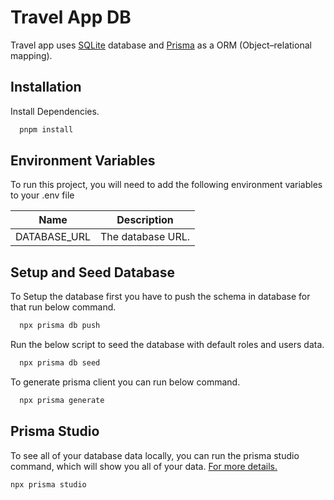 # Travel App DB

Travel app uses [SQLite](https://www.sqlite.org/index.html) database and [Prisma](https://www.prisma.io/) as a ORM (Object–relational mapping).

## Installation

Install Dependencies.

```bash
  pnpm install
```

## Environment Variables

To run this project, you will need to add the following environment variables to your .env file

| Name         | Description       |
| ------------ | ----------------- |
| DATABASE_URL | The database URL. |

## Setup and Seed Database

To Setup the database first you have to push the schema in database for that run below command.

```bash
  npx prisma db push
```

Run the below script to seed the database with default roles and users data.

```bash
  npx prisma db seed
```

To generate prisma client you can run below command.

```bash
  npx prisma generate
```

## Prisma Studio

To see all of your database data locally, you can run the prisma studio command, which will show you all of your data. [For more details.](https://www.prisma.io/studio)

```bash
npx prisma studio
```
